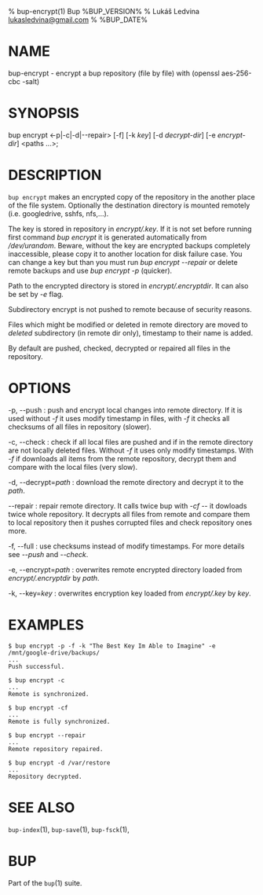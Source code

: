 % bup-encrypt(1) Bup %BUP_VERSION%
% Lukáš Ledvina <lukasledvina@gmail.com>
% %BUP_DATE%

# NAME

bup-encrypt - encrypt a bup repository (file by file) with (openssl aes-256-cbc -salt)

# SYNOPSIS
bup encrypt <-p|-c|-d|--repair> [-f] [-k *key*] 
[-d *decrypt-dir*] [-e *encrypt-dir*] \<paths ...\>;

# DESCRIPTION

`bup encrypt` makes an encrypted copy of the repository in the another place
of the file system. Optionally the destination directory is mounted remotely
(i.e. googledrive, sshfs, nfs,...).

The key is stored in repository in *encrypt/.key*. If it is not set before
running first command *bup encrypt* it is generated automatically 
from */dev/urandom*.
Beware, without the key are encrypted backups completely inaccessible, please 
copy it to another location for disk failure case. You can change a key but 
than you must run *bup encrypt --repair* or delete remote backups and 
use *bup encrypt -p* (quicker).

Path to the encrypted directory is stored in *encrypt/.encryptdir*. It can also
be set by *-e* flag.

Subdirectory encrypt is not pushed to remote because of security reasons.

Files which might be modified or deleted in remote directory are moved 
to *deleted* subdirectory (in remote dir only), timestamp to their name 
is added.

By default are pushed, checked, decrypted or repaired all files in the 
repository.

# OPTIONS

-p, \--push
:   push and encrypt local changes into remote directory. If it is used
    without *-f* it uses modify timestamp in files, with *-f* it checks 
    all checksums of all files in repository (slower).

-c, \--check
:   check if all local files are pushed and if in the remote directory are not
    locally deleted files. Without *-f* it uses only modify timestamps.
    With *-f* if downloads all items from the remote repository, decrypt them
    and compare with the local files (very slow).

-d, \--decrypt=*path*
:   download the remote directory and decrypt it to the *path*.

\--repair
:   repair remote directory. It calls twice bup with *-cf* -- it dowloads
    twice whole repository.
    It decrypts all files from remote and compare them to local repository
    then it pushes corrupted files and check repository ones more.

-f, \--full
:   use checksums instead of modify timestamps. For more details 
    see *--push* and *--check*.

-e, \--encrypt=*path*
:   overwrites remote encrypted directory loaded from *encrypt/.encryptdir*
    by *path*.

-k, \--key=*key*
:   overwrites encryption key loaded from *encrypt/.key* by *key*.

# EXAMPLES
    $ bup encrypt -p -f -k "The Best Key Im Able to Imagine" -e /mnt/google-drive/backups/
    ...
    Push successful.

    $ bup encrypt -c
    ...
    Remote is synchronized.

    $ bup encrypt -cf
    ...
    Remote is fully synchronized.

    $ bup encrypt --repair
    ...
    Remote repository repaired.

    $ bup encrypt -d /var/restore
    ...
    Repository decrypted.

# SEE ALSO

`bup-index`(1), `bup-save`(1), `bup-fsck`(1),

# BUP

Part of the `bup`(1) suite.

